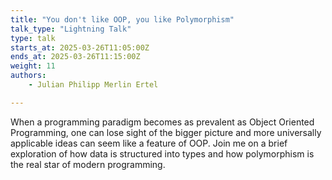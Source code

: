 ```yaml
---
title: "You don't like OOP, you like Polymorphism"
talk_type: "Lightning Talk"
type: talk
starts_at: 2025-03-26T11:05:00Z
ends_at: 2025-03-26T11:15:00Z
weight: 11
authors:
    - Julian Philipp Merlin Ertel

---
```

When a programming paradigm becomes as prevalent as Object Oriented Programming, one can lose sight of the bigger picture and more universally applicable ideas can seem like a feature of OOP.
Join me on a brief exploration of how data is structured into types and how polymorphism is the real star of modern programming.
